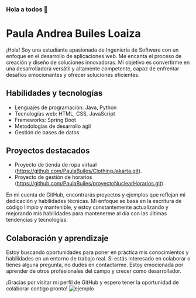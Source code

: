 ### Hola a todos 👋
# Paula Andrea Builes Loaiza

¡Hola! Soy una estudiante apasionada de Ingeniería de Software con un enfoque en el desarrollo de aplicaciones web. Me encanta el proceso de creación y diseño de soluciones innovadoras. Mi objetivo es convertirme en una desarrolladora versátil y altamente competente, capaz de enfrentar desafíos emocionantes y ofrecer soluciones eficientes.

## Habilidades y tecnologías

- Lenguajes de programación: Java, Python
- Tecnologías web: HTML, CSS, JavaScript
- Frameworks: Spring Boot
- Metodologías de desarrollo ágil
- Gestión de bases de datos

## Proyectos destacados

- Proyecto de tienda de ropa virtual (https://github.com/PaulaBuiles/ClothingJakarta.git).
- Proyecto de gestión de horarios (https://github.com/PaulaBuiles/proyectoNuclearHorarios.git).

En mi cuenta de GitHub, encontrarás proyectos y ejemplos que reflejan mi dedicación y habilidades técnicas. Mi enfoque se basa en la escritura de código limpio y mantenible, y estoy constantemente actualizando y mejorando mis habilidades para mantenerme al día con las últimas tendencias y tecnologías.

## Colaboración y aprendizaje

Estoy buscando oportunidades para poner en práctica mis conocimientos y habilidades en un entorno de trabajo real. Si estás interesado en colaborar o tienes alguna pregunta, no dudes en contactarme. Estoy emocionada por aprender de otros profesionales del campo y crecer como desarrollador.

¡Gracias por visitar mi perfil de GitHub y espero tener la oportunidad de colaborar contigo pronto!
![ejemplo](https://media.giphy.com/media/PI3QGKFN6XZUCMMqJm/giphy.gif)

<!--
**PaulaBuiles/PaulaBuiles** is a ✨ _special_ ✨ repository because its `README.md` (this file) appears on your GitHub profile.

Here are some ideas to get you started:

- 🔭 I’m currently working on ...
- 🌱 I’m currently learning ...
- 👯 I’m looking to collaborate on ...
- 🤔 I’m looking for help with ...
- 💬 Ask me about ...
- 📫 How to reach me: ...
- 😄 Pronouns: ...
- ⚡ Fun fact: ...
-->
